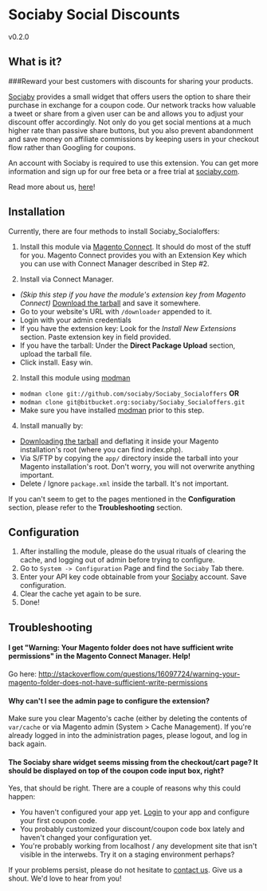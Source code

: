 Sociaby Social Discounts
=======================

v0.2.0

What is it?
----------

###Reward your best customers with discounts for sharing your products.

[Sociaby](http://sociaby.com/) provides a small widget that offers users the option to share their purchase in exchange for a coupon code.
Our network tracks how valuable a tweet or share from a given user can be and allows you to adjust your discount offer accordingly.
Not only do you get social mentions at a much higher rate than passive share buttons, but you also prevent abandonment and save money on 
affiliate commissions by keeping users in your checkout flow rather than Googling for coupons. 

An account with Sociaby is required to use this extension. You can get more information and sign up for our free beta or a free trial at [sociaby.com](http://www.sociaby.com/).

Read more about us, [here](http://sociaby.com/about/)!

Installation
------------

Currently, there are four methods to install Sociaby_Socialoffers:

 1. Install this module via [Magento Connect](www.magentocommerce.com/magento-connect/catalog/product/view/id/15885/). It should do most of the stuff for you. Magento Connect provides you with an Extension Key which you can use with Connect Manager described in Step #2.

 3. Install via Connect Manager. 

   * *(Skip this step if you have the module's extension key from Magento Connect)* [Download the tarball](https://sociaby.com/wp-content/uploads/2013/01/Sociaby_Magento_plugin-0.1.0.tar.gz) and save it somewhere.
   * Go to your website's URL with `/downloader` appended to it.
   * Login with your admin credentials
   * If you have the extension key: Look for the *Install New Extensions* section. Paste extension key in field provided.
   * If you have the tarball: Under the **Direct Package Upload** section, upload the tarball file.
   * Click install. Easy win.

 2. Install this module using [modman](https://github.com/colinmollenhour/modman)

   * `modman clone git://github.com/sociaby/Sociaby_Socialoffers` **OR**
   * `modman clone git@bitbucket.org:sociaby/Sociaby_Socialoffers.git`
   * Make sure you have installed [modman](https://github.com/colinmollenhour/modman) prior to this step.


 4. Install manually by:

   * [Downloading the tarball](https://sociaby.com/wp-content/uploads/2013/01/Sociaby_Magento_plugin-0.1.0.tar.gz) and deflating it inside your Magento installation's root (where you can find index.php). 
   * Via S/FTP by copying the `app/` directory inside the tarball into your Magento installation's root. Don't worry, you will not overwrite anything important. 
   * Delete / Ignore `package.xml` inside the tarball. It's not important.


If you can't seem to get to the pages mentioned in the **Configuration** section, please refer to the **Troubleshooting** section.


Configuration
-------------

 1. After installing the module, please do the usual rituals of clearing the cache, and logging out of admin before trying to configure.
 2. Go to `System -> Configuration` Page and find the `Sociaby` Tab there. 
 3. Enter your API key code obtainable from your [Sociaby](https://sociaby.com/login/) account. Save configuration.
 4. Clear the cache yet again to be sure.
 5. Done!


Troubleshooting
---------------

#### I get "Warning: Your Magento folder does not have sufficient write permissions" in the Magento Connect Manager. Help!

 Go here: http://stackoverflow.com/questions/16097724/warning-your-magento-folder-does-not-have-sufficient-write-permissions

#### Why can't I see the admin page to configure the extension?

Make sure you clear Magento's cache (either by deleting the contents of `var/cache` or via Magento admin (System > Cache Management). If you're already logged in into the administration pages, please logout, and log in back again.

#### The Sociaby share widget seems missing from the checkout/cart page? It should be displayed on top of the coupon code input box, right?

Yes, that should be right. There are a couple of reasons why this could happen:

 * You haven't configured your app yet. [Login](https://sociaby.com/login/) to your app and configure your first coupon code.
 * You probably customized your discount/coupon code box lately and haven't changed your configuration yet. 
 * You're probably working from localhost / any development site that isn't visible in the interwebs. Try it on a staging environment perhaps?

If your problems persist, please do not hesitate to [contact us](http://sociaby.com/contact/). Give us a shout.  We'd love to hear from you!



